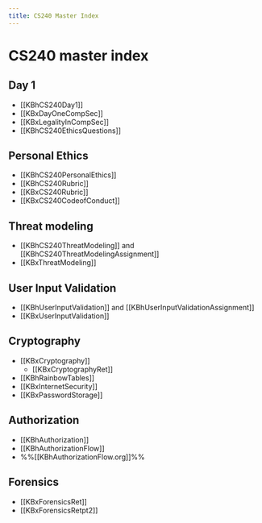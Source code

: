 ```yaml
---
title: CS240 Master Index
---
```


# CS240 master index

## Day 1
- [[KBhCS240Day1]]
- [[KBxDayOneCompSec]]
- [[KBxLegalityInCompSec]]
- [[KBhCS240EthicsQuestions]]

## Personal Ethics
- [[KBhCS240PersonalEthics]]
- [[KBhCS240Rubric]]
- [[KBxCS240Rubric]]
- [[KBxCS240CodeofConduct]]

## Threat modeling
- [[KBhCS240ThreatModeling]] and [[KBhCS240ThreatModelingAssignment]] 
- [[KBxThreatModeling]]

## User Input Validation
- [[KBhUserInputValidation]] and [[KBhUserInputValidationAssignment]] 
- [[KBxUserInputValidation]]

## Cryptography

- [[KBxCryptography]]
	- [[KBxCryptographyRet]]
- [[KBhRainbowTables]] 
- [[KBxInternetSecurity]]
- [[KBxPasswordStorage]]

## Authorization
- [[KBhAuthorization]] 
- [[KBhAuthorizationFlow]]
- %%[[KBhAuthorizationFlow.org]]%%

## Forensics

- [[KBxForensicsRet]]
- [[KBxForensicsRetpt2]]





